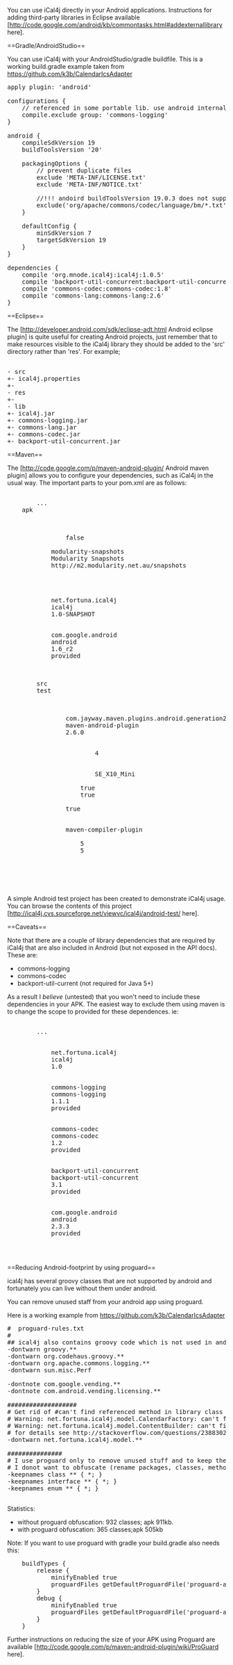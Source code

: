You can use iCal4j directly in your Android applications. Instructions for adding third-party libraries in Eclipse available [http://code.google.com/android/kb/commontasks.html#addexternallibrary here].

==Gradle/AndroidStudio==

You can use iCal4j with your AndroidStudio/gradle buildfile.
This is a working build.gradle example taken from https://github.com/k3b/CalendarIcsAdapter

<pre>
apply plugin: 'android'

configurations {
	// referenced in some portable lib. use android internal instead
	compile.exclude group: 'commons-logging' 
}

android {
	compileSdkVersion 19
	buildToolsVersion '20'

	packagingOptions {
		// prevent duplicate files
		exclude 'META-INF/LICENSE.txt'
		exclude 'META-INF/NOTICE.txt'

		//!!! andoird buildToolsVersion 19.0.3 does not support exclude with wildcards yet :-(
		exclude('org/apache/commons/codec/language/bm/*.txt')		//  124 files (uncompressed 215kb) with unused language specific rules
	}

	defaultConfig {
		minSdkVersion 7
		targetSdkVersion 19
	}
}

dependencies {
	compile 'org.mnode.ical4j:ical4j:1.0.5'
	compile 'backport-util-concurrent:backport-util-concurrent:3.1'
	compile 'commons-codec:commons-codec:1.8'
	compile 'commons-lang:commons-lang:2.6'
}
</pre>

==Eclipse==

The [http://developer.android.com/sdk/eclipse-adt.html Android eclipse plugin] is quite useful for creating Android projects, just remember that to make resources visible to the iCal4j library they should be added to the 'src' directory rather than 'res'. For example;

<pre>
<project_root>
- src
+- ical4j.properties
+- <your Android source>
- res
+- <your Android app resources>
- lib
+- ical4j.jar
+- commons-logging.jar
+- commons-lang.jar
+- commons-codec.jar
+- backport-util-concurrent.jar
</pre>


==Maven==

The [http://code.google.com/p/maven-android-plugin/ Android maven plugin] allows you to configure your dependencies, such as iCal4j in the usual way. The important parts to your pom.xml are as follows:

<pre>
<project ..>
        ...
	<packaging>apk</packaging>
	<repositories>
		<repository>
			<releases>
				<enabled>false</enabled>
			</releases>
			<id>modularity-snapshots</id>
			<name>Modularity Snapshots</name>
			<url>http://m2.modularity.net.au/snapshots</url>
		</repository>
	</repositories>
	<dependencies>
		<dependency>
			<groupId>net.fortuna.ical4j</groupId>
			<artifactId>ical4j</artifactId>
			<version>1.0-SNAPSHOT</version>
		</dependency>
		<dependency>
			<groupId>com.google.android</groupId>
			<artifactId>android</artifactId>
			<version>1.6_r2</version>
			<scope>provided</scope>
		</dependency>
	</dependencies>
	<build>
		<sourceDirectory>src</sourceDirectory>
		<testSourceDirectory>test</testSourceDirectory>

		<plugins>
			<plugin>
				<groupId>com.jayway.maven.plugins.android.generation2</groupId>
				<artifactId>maven-android-plugin</artifactId>
				<version>2.6.0</version>
				<configuration>
					<sdk>
						<platform>4</platform>
					</sdk>
					<emulator>
						<avd>SE_X10_Mini</avd>
					</emulator>
					<deleteConflictingFiles>true</deleteConflictingFiles>
					<undeployBeforeDeploy>true</undeployBeforeDeploy>
				</configuration>
				<extensions>true</extensions>
			</plugin>
			<plugin>
				<artifactId>maven-compiler-plugin</artifactId>
				<configuration>
					<source>5</source>
					<target>5</target>
				</configuration>
			</plugin>
		</plugins>
	</build>
</project>
</pre>

A simple Android test project has been created to demonstrate iCal4j usage. You can browse the contents of this project [http://ical4j.cvs.sourceforge.net/viewvc/ical4j/android-test/ here].

==Caveats==

Note that there are a couple of library dependencies that are required by iCal4j that are also included in Android (but not exposed in the API docs). These are:

* commons-logging
* commons-codec
* backport-util-current (not required for Java 5+)

As a result I *believe* (untested) that you won't need to include these dependencies in your APK. The easiest way to exclude them using maven is to change the scope to provided for these dependences. ie:

<pre>
<project ..>
        ...
	<dependencies>
		<dependency>
			<groupId>net.fortuna.ical4j</groupId>
			<artifactId>ical4j</artifactId>
			<version>1.0</version>
		</dependency>
		<dependency>
			<groupId>commons-logging</groupId>
			<artifactId>commons-logging</artifactId>
			<version>1.1.1</version>
			<scope>provided</scope>
		</dependency>
		<dependency>
			<groupId>commons-codec</groupId>
			<artifactId>commons-codec</artifactId>
			<version>1.2</version>
			<scope>provided</scope>
		</dependency>
		<dependency>
			<groupId>backport-util-concurrent</groupId>
			<artifactId>backport-util-concurrent</artifactId>
			<version>3.1</version>
			<scope>provided</scope>
		</dependency>
		<dependency>
			<groupId>com.google.android</groupId>
			<artifactId>android</artifactId>
			<version>2.3.3</version>
			<scope>provided</scope>
		</dependency>
	</dependencies>
</project>
</pre>

==Reducing Android-footprint by using proguard==

ical4j has several groovy classes that are not supported by android
and fortunately you can live without them under android.

You can remove unused staff from your android app using proguard.

Here is a working example from https://github.com/k3b/CalendarIcsAdapter

<pre>
#  proguard-rules.txt
#
## ical4j also contains groovy code which is not used in android
-dontwarn groovy.**
-dontwarn org.codehaus.groovy.**
-dontwarn org.apache.commons.logging.**
-dontwarn sun.misc.Perf

-dontnote com.google.vending.**
-dontnote com.android.vending.licensing.**

###################
# Get rid of #can't find referenced method in library class java.lang.Object# warnings for clone() and finalize()
# Warning: net.fortuna.ical4j.model.CalendarFactory: can't find referenced method 'void finalize()' in library class java.lang.Object
# Warning: net.fortuna.ical4j.model.ContentBuilder: can't find referenced method 'java.lang.Object clone()' in library class java.lang.Object
# for details see http://stackoverflow.com/questions/23883028/how-to-fix-proguard-warning-cant-find-referenced-method-for-existing-methods
-dontwarn net.fortuna.ical4j.model.**

###############
# I use proguard only to remove unused stuff and to keep the app small.
# I donot want to obfuscate (rename packages, classes, methods, ...) since this is open source
-keepnames class ** { *; }
-keepnames interface ** { *; }
-keepnames enum ** { *; }

</pre>

Statistics:

* without proguard obfuscation: 932 classes; apk 911kb.
* with proguard obfuscation: 365 classes;apk 505kb

Note: If you want to use proguard with gradle your build.gradle also needs this:

<pre>
    buildTypes {
        release {
            minifyEnabled true
            proguardFiles getDefaultProguardFile('proguard-android.txt'), 'proguard-rules.txt'
        }
        debug {
            minifyEnabled true
            proguardFiles getDefaultProguardFile('proguard-android.txt'), 'proguard-rules.txt'
        }
    }
</pre>

Further instructions on reducing the size of your APK using Proguard are available [http://code.google.com/p/maven-android-plugin/wiki/ProGuard here].
